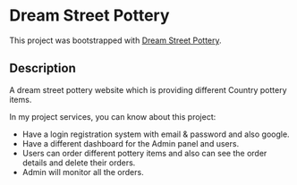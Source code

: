 # Dream Street Pottery

This project was bootstrapped with [Dream Street Pottery](https://dream-street-pottery.web.app/).

## Description
A dream street pottery website which is providing different Country pottery items.


In my project services, you can know about this project:

<ul>
<li>Have a login registration system with email & password and also google.</li>
<li>Have a different dashboard for the Admin panel and users.</li>
<li>Users can order different pottery items and also can see the order details and delete their orders.</li>
<li>Admin will monitor all the orders.</li>
</ul>